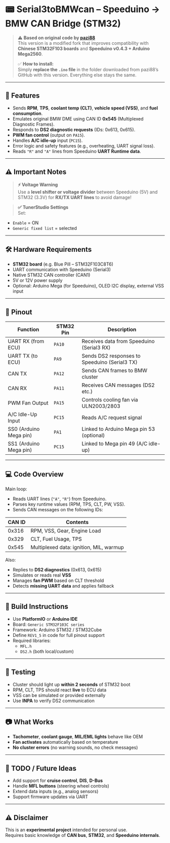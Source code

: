 # 📟 Serial3toBMWcan – Speeduino → BMW CAN Bridge (STM32)

> ⚠️ **Based on original code by [pazi88](https://github.com/pazi88)**  
> This version is a modified fork that improves compatibility with **Chinese STM32F103 boards** and **Speeduino v0.4.3 + Arduino Mega2560**.  
>  
> ✅ **How to install:**  
> Simply **replace the `.ino` file** in the folder downloaded from pazi88’s GitHub with this version. Everything else stays the same.

---

## 🧠 Features

- Sends **RPM**, **TPS**, **coolant temp (CLT)**, **vehicle speed (VSS)**, and **fuel consumption**.
- Emulates original BMW DME using CAN ID **0x545** (Multiplexed Diagnostic Frames).
- Responds to **DS2 diagnostic requests** (IDs: 0x613, 0x615).
- **PWM fan control** (output on `PA15`).
- Handles **A/C idle-up** input (`PC15`).
- Error logic and safety features (e.g., overheating, UART signal loss).
- Reads `"R"` and `"A"` lines from Speeduino **UART Runtime data**.

---

## ⚠️ Important Notes

> **⚡ Voltage Warning**  
Use a **level shifter or voltage divider** between Speeduino (5V) and STM32 (3.3V) for **RX/TX UART lines** to avoid damage!

> **✅ TunerStudio Settings**  
Set:
- `Enable` = ON  
- `Generic fixed list` = selected  

---

## 🛠️ Hardware Requirements

- **STM32 board** (e.g. Blue Pill – STM32F103C8T6)
- UART communication with Speeduino (Serial3)
- Native STM32 CAN controller (CAN1)
- 5V or 12V power supply
- Optional: Arduino Mega (for Speeduino), OLED I2C display, external VSS input

---

## 📌 Pinout

| Function                | STM32 Pin | Description                                   |
|------------------------|-----------|-----------------------------------------------|
| UART RX (from ECU)     | `PA10`    | Receives data from Speeduino (Serial3 RX)     |
| UART TX (to ECU)       | `PA9`     | Sends DS2 responses to Speeduino (Serial3 TX) |
| CAN TX                 | `PA12`    | Sends CAN frames to BMW cluster               |
| CAN RX                 | `PA11`    | Receives CAN messages (DS2 etc.)              |
| PWM Fan Output         | `PA15`    | Controls cooling fan via ULN2003/2803         |
| A/C Idle-Up Input      | `PC15`    | Reads A/C request signal                      |
| SS0 (Arduino Mega pin) | `PA1`     | Linked to Arduino Mega pin 53 (optional)      |
| SS1 (Arduino Mega pin) | `PC15`    | Linked to Mega pin 49 (A/C idle-up)           |

---

## 💻 Code Overview

Main loop:
- Reads UART lines (`"A"`, `"R"`) from Speeduino.
- Parses key runtime values (RPM, TPS, CLT, PW, VSS).
- Sends CAN messages on the following IDs:

| CAN ID  | Contents                                 |
|---------|------------------------------------------|
| 0x316   | RPM, VSS, Gear, Engine Load              |
| 0x329   | CLT, Fuel Usage, TPS                     |
| 0x545   | Multiplexed data: ignition, MIL, warmup  |

Also:
- Replies to **DS2 diagnostics** (0x613, 0x615)
- Simulates or reads real **VSS**
- Manages **fan PWM** based on CLT threshold
- Detects **missing UART data** and applies fallback

---

## 🔧 Build Instructions

- Use **PlatformIO** or **Arduino IDE**
- Board: `Generic STM32F103C series`
- Framework: Arduino STM32 / STM32Cube
- Define `REV1_5` in code for full pinout support
- Required libraries:  
  - `MFL.h`  
  - `DS2.h` (both local/custom)

---

## 🧪 Testing

- Cluster should light up **within 2 seconds** of STM32 boot
- RPM, CLT, TPS should react **live** to ECU data
- VSS can be simulated or provided externally
- Use **INPA** to verify DS2 communication

---

## 📷 What Works

- **Tachometer**, **coolant gauge**, **MIL/EML lights** behave like OEM
- **Fan activates** automatically based on temperature
- **No cluster errors** (no warning sounds, no check messages)

---

## 📝 TODO / Future Ideas

- Add support for **cruise control**, **DIS**, **D-Bus**
- Handle **MFL buttons** (steering wheel controls)
- Extend data inputs (e.g., analog sensors)
- Support firmware updates via UART

---

## ⚠️ Disclaimer

This is an **experimental project** intended for personal use.  
Requires basic knowledge of **CAN bus**, **STM32**, and **Speeduino internals**.
